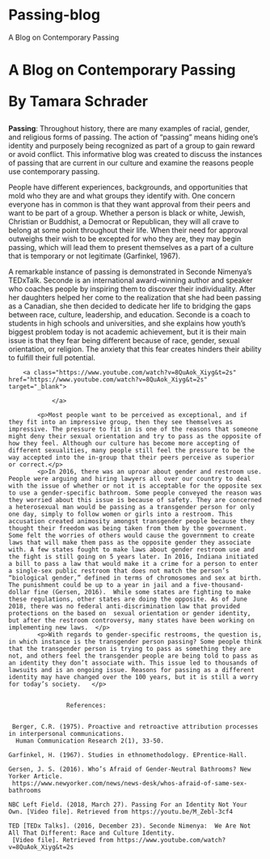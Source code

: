 # Passing-blog


<!DOCTYPE html>
<html lang="en">
    <head>
        <meta charset="UTF-8"/>
		<meta name="keywords" content =""/>
		<meta name="viewport" content="width=device-width, initial-scale=1.0" />
        A Blog on Contemporary Passing
        <link rel="stylesheet" href="Blog_Stylesheet.css">
    </head>
    <body>
        <div id="heading">
            <h1>
                A Blog on Contemporary Passing <p>By Tamara Schrader</p>
            </h1>
        </div>
        <article>
            <p><b>Passing</b>: Throughout history, there are many examples of racial, gender, and religious forms of passing. The action of “passing” means hiding one’s identity and purposely being recognized as part of a group to gain reward or avoid conflict.  This informative blog was created to discuss the instances of passing that are current in our culture and examine the reasons people use contemporary passing. </p>
            <p>People have different experiences, backgrounds, and opportunities that mold who they are and what groups they identify with. One concern everyone has in common is that they want approval from their peers and want to be part of a group. Whether a person is black or white, Jewish, Christian or Buddhist, a Democrat or Republican, they will all crave to belong at some point throughout their life. When their need for approval outweighs their wish to be excepted for who they are, they may begin passing, which will lead them to present themselves as a part of a culture that is temporary or not legitimate (Garfinkel, 1967).</p>
            <p>A remarkable instance of passing is demonstrated in Seconde Nimenya’s TEDxTalk. Seconde is an international award-winning author and speaker who coaches people by inspiring them to discover their individuality. After her daughters helped her come to the realization that she had been passing as a Canadian, she then decided to dedicate her life to bridging the gaps between race, culture, leadership, and education. Seconde is a coach to students in high schools and universities, and she explains how youth’s biggest problem today is not academic achievement, but it is their main issue is that they fear being different because of race, gender, sexual orientation, or religion. The anxiety that this fear creates hinders their ability to fulfill their full potential.  </p>
		
		<a class="https://www.youtube.com/watch?v=8QuAok_Xiyg&t=2s" href="https://www.youtube.com/watch?v=8QuAok_Xiyg&t=2s" target="_blank">
                   
                </a>
		
            <p>Most people want to be perceived as exceptional, and if they fit into an impressive group, then they see themselves as impressive. The pressure to fit in is one of the reasons that someone might deny their sexual orientation and try to pass as the opposite of how they feel. Although our culture has become more accepting of different sexualities, many people still feel the pressure to be the way accepted into the in-group that their peers perceive as superior or correct.</p>
            <p>In 2016, there was an uproar about gender and restroom use. People were arguing and hiring lawyers all over our country to deal with the issue of whether or not it is acceptable for the opposite sex to use a gender-specific bathroom. Some people conveyed the reason was they worried about this issue is because of safety. They are concerned a heterosexual man would be passing as a transgender person for only one day, simply to follow women or girls into a restroom. This accusation created animosity amongst transgender people because they thought their freedom was being taken from them by the government. Some felt the worries of others would cause the government to create laws that will make them pass as the opposite gender they associate with. A few states fought to make laws about gender restroom use and the fight is still going on 5 years later. In 2016, Indiana initiated a bill to pass a law that would make it a crime for a person to enter a single-sex public restroom that does not match the person’s “biological gender,” defined in terms of chromosomes and sex at birth. The punishment could be up to a year in jail and a five-thousand-dollar fine (Gersen, 2016).  While some states are fighting to make these regulations, other states are doing the opposite. As of June 2018, there was no federal anti-discrimination law that provided protections on the based on  sexual orientation or gender identity, but after the restroom controversy, many states have been working on implementing new laws.  </p>
            <p>With regards to gender-specific restrooms, the question is, in which instance is the transgender person passing? Some people think that the transgender person is trying to pass as something they are not, and others feel the transgender people are being told to pass as an identity they don’t associate with. This issue led to thousands of lawsuits and is an ongoing issue. Reasons for passing as a different identity may have changed over the 100 years, but it is still a worry for today’s society.   </p>
            
            
                    References:
          
                
     Berger, C.R. (1975). Proactive and retroactive attribution processes in interpersonal communications. 
      Human Communication Research 2(1), 33-50. 
                           
    Garfinkel, H. (1967). Studies in ethnomethodology. EPrentice-Hall. 
                
    Gersen, J. S. (2016). Who’s Afraid of Gender-Neutral Bathrooms? New Yorker Article.
     https://www.newyorker.com/news/news-desk/whos-afraid-of-same-sex-bathrooms 
                
    NBC Left Field. (2018, March 27). Passing For an Identity Not Your Own. [Video file]. Retrieved from https://youtu.be/M_Zebl-3cf4 
                
    TED [TEDx Talks]. (2016, December 23). Seconde Nimenya:  We Are Not All That Different: Race and Culture Identity.  
     [Video file]. Retrieved from https://www.youtube.com/watch?v=8QuAok_Xiyg&t=2s 
